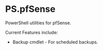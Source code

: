 # PS.pfSense #

PowerShell utilities for pfSense.

Current Features include:

- Backup cmdlet - For scheduled backups.